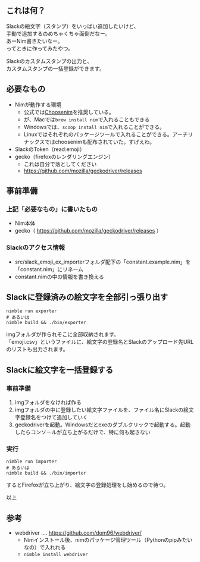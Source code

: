 ## これは何？

Slackの絵文字（スタンプ）をいっぱい追加したいけど、  
手動で追加するのめちゃくちゃ面倒だなー。  
あーNim書きたいなー。  
ってときに作ってみたやつ。

Slackのカスタムスタンプの出力と、  
カスタムスタンプの一括登録ができます。


## 必要なもの

- Nimが動作する環境
    - 公式では[Choosenim](https://github.com/dom96/choosenim/releases)を推奨している。
    - が、Macでは`brew install nim`で入れることもできる
    - Windowsでは、`scoop install nim`で入れることができる。
    - Linuxではそれぞれのパッケージツールで入れることができる。アーチリナックスではchoosenimも配布されていた。すげえわ。
- SlackのToken（read:emoji）
- gecko（firefoxのレンダリングエンジン）
    - これは自分で落としてください
    - https://github.com/mozilla/geckodriver/releases


## 事前準備

### 上記「必要なもの」に書いたもの

- Nim本体
- gecko（ https://github.com/mozilla/geckodriver/releases ）


### Slackのアクセス情報

- src/slack_emoji_ex_importerフォルダ配下の「constant.example.nim」を「constant.nim」にリネーム
- constant.nimの中の情報を書き換える


## Slackに登録済みの絵文字を全部引っ張り出す

```
nimble run exporter
# あるいは
nimble build && ./bin/exporter
```

imgフォルダが作られそこに全部収納されます。  
「emoji.csv」というファイルに、絵文字の登録名とSlackのアップロード先URLのリストも出力されます。


## Slackに絵文字を一括登録する

### 事前準備

1. imgフォルダをなければ作る
1. imgフォルダの中に登録したい絵文字ファイルを、ファイル名にSlackの絵文字登録名をつけて追加していく
1. geckodriverを起動。Windowsだとexeのダブルクリックで起動する。起動したらコンソールが立ち上がるだけで、特に何も起きない


### 実行

```
nimble run importer
# あるいは
nimble build && ./bin/importer
```

するとFirefoxが立ち上がり、絵文字の登録処理をし始めるので待つ。

以上

## 参考

- webdriver .... https://github.com/dom96/webdriver/
    - Nimインストール後、nimのパッケージ管理ツール（Pythonのpipみたいなの）で入れれる
    - `nimble install webdriver`
